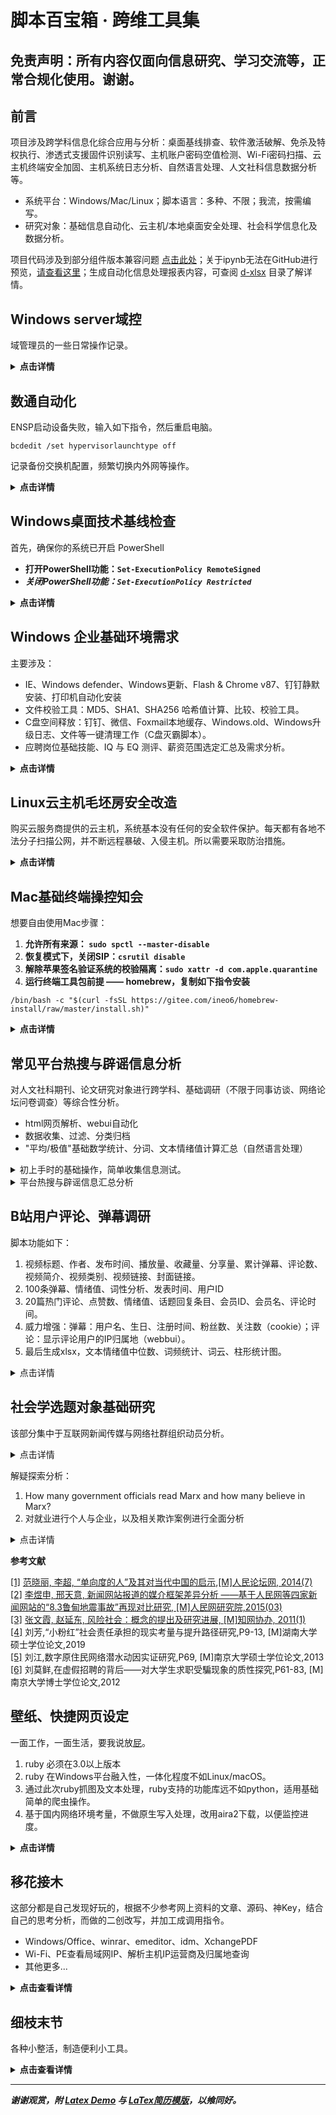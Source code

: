 # 脚本百宝箱 · 跨维工具集

## 免责声明：所有内容仅面向信息研究、学习交流等，正常合规化使用。谢谢。

## 前言

项目涉及跨学科信息化综合应用与分析：桌面基线排查、软件激活破解、免杀及特权执行、渗透式支援固件识别读写、主机账户密码空值检测、Wi-Fi密码扫描、云主机终端安全加固、主机系统日志分析、自然语言处理、人文社科信息数据分析等。

* 系统平台：Windows/Mac/Linux；脚本语言：多种、不限；我流，按需编写。 
* 研究对象：基础信息自动化、云主机/本地桌面安全处理、社会科学信息化及数据分析。

项目代码涉及到部分组件版本兼容问题 <a href="https://nbviewer.org/github/hoochanlon/scripts/blob/main/d-ipynb/平台兼容问题.ipynb">点击此处</a>；关于ipynb无法在GitHub进行预览，[请查看这里](https://blog.reviewnb.com/jupyter-notebook-not-rendering-on-github/)；生成自动化信息处理报表内容，可查阅 [d-xlsx](./d-xlsx) 目录了解详情。


## Windows server域控

域管理员的一些日常操作记录。

<details>
<summary><b>点击详情</b></summary>
脚本位置：


* https://github.com/hoochanlon/scripts/tree/main/d-python-dc
* https://github.com/hoochanlon/scripts/tree/main/d-pwsh-dc
* https://github.com/hoochanlon/scripts/tree/main/d-bat-dc

图文版：

* [实现给域控电脑屏幕加水印的代码，适用于内网办公环境](https://github.com/hoochanlon/scripts/tree/main/d-python-dc/watermark)
* [吾爱破解论坛 - 【powershell】根据文本内容批量添加相关权限](https://www.52pojie.cn/thread-1981245-1-1.html)
* [吾爱破解论坛 -【powershell】转换文件夹安全权限为对应的共享权限（项目）](https://www.52pojie.cn/thread-1980549-1-1.html)
* [吾爱破解论坛- 查看用户在哪些共享文件夹涉及相关权限，以及移除相关权限](https://www.52pojie.cn/thread-1979992-1-1.html)
* [吾爱破解论坛 - 一个简单的域账户导出脚本小记（需配合正则）](https://www.52pojie.cn/thread-1979794-1-1.html)
* [吾爱破解论坛 - 【powershell】域用户人员增删、文件授权、组织单元与域用户恢复](https://www.52pojie.cn/thread-1976184-1-1.html)

</details>

## 数通自动化

ENSP启动设备失败，输入如下指令，然后重启电脑。

```
bcdedit /set hypervisorlaunchtype off
```

记录备份交换机配置，频繁切换内外网等操作。

<details>
<summary><b>点击详情</b></summary>
脚本位置：

* https://github.com/hoochanlon/scripts/tree/main/d-python-datacom

图文版：

* [吾爱破解论坛 - 单个与批量交换机配置备份](https://www.52pojie.cn/thread-1984161-1-1.html)
* [吾爱破解论坛 - 批量上传交换机配置到本地FTP](https://www.52pojie.cn/thread-1984471-1-1.html) （另一种方式见：[交换机FTP服务器下载备份文件到本地.py](https://github.com/hoochanlon/scripts/blob/main/d-python-datacom/%E4%BA%A4%E6%8D%A2%E6%9C%BAFTP%E6%9C%8D%E5%8A%A1%E5%99%A8%E4%B8%8B%E8%BD%BD%E5%A4%87%E4%BB%BD%E6%96%87%E4%BB%B6%E5%88%B0%E6%9C%AC%E5%9C%B0.py)）
* [吾爱破解论坛 - 写了个自动切换内外网的脚本](https://www.52pojie.cn/thread-1986389-1-1.html)
</details>

## Windows桌面技术基线检查 

首先，确保你的系统已开启 PowerShell

* **打开PowerShell功能：`Set-ExecutionPolicy RemoteSigned`**
* ***关闭PowerShell功能：`Set-ExecutionPolicy Restricted`***

<details>
<summary><b>点击详情</b></summary>

一键使用，本地下载使用转GB2312编码 <a href="https://www.52pojie.cn/thread-1795749-1-1.html">图文版</a>

<pre><code>
irm https://ghproxy.com/https://raw.githubusercontent.com/hoochanlon/scripts/main/d-pwsh/frontline_helpdesk.ps1|iex
</code></pre>

功能概览：

<ol>
<li>检查IP与网络设备连接近况</li>
<li>检查打印机、打印池、扫描仪状态</li>
<li>检查硬盘、CPU、内存、显卡等基础驱动信息</li>
<li>检查设备安全性、近期升级补丁、定时任务项、证书策略、系统核心文件控制访问状况</li>
<li>检查主机主动共享协议相关信息</li>
<li>检查电脑休眠、重启频次、异常关机、程序崩溃等信息</li>
<li>执行1～6选项的所有功能</li>
<li>生成"设备驱动检查"、"五天内预警事件"、"登录登出活动记录"、"月度已存威胁概况"分析报表</li>
<li>查看指导建议与开发说明</li>
</ol>

BTW

Linux基线检查（PR）见：<a href="https://github.com/al0ne/LinuxCheck">al0ne/LinuxCheck</a>。对于Mac来说，这些安全服务的维护成本，不适用于中小企业。

<ul>
<li><a href="https://www.apple.com.cn/business/docs/site/Mac_Deployment_Overview.pdf">Apple - Mac系统部署</a></li>
<li><a href="https://blogs.vmware.com/china/2019/10/08/企业采购苹果设备的正确姿势-abm/">vmware - 企业采购苹果设备的正确姿势-abm</a></li>
</ul>

大环境下，这篇文章 <a href="https://blog.csdn.net/smartbenson/article/details/50636012">CSDN - 企业管理Mac电脑的三种方式</a>提及的管理办法，都算得上是防控得当，可对比Windows来说，却挺不够看的。

</details>

## Windows 企业基础环境需求

主要涉及：

* IE、Windows defender、Windows更新、Flash & Chrome v87、钉钉静默安装、打印机自动化安装
* 文件校验工具：MD5、SHA1、SHA256 哈希值计算、比较、校验工具。
* C盘空间释放：钉钉、微信、Foxmail本地缓存、Windows.old、Windows升级日志、文件等一键清理工作（C盘灭霸脚本）。
* 应聘岗位基础技能、IQ 与 EQ 测评、薪资范围选定汇总及需求分析。

<details>
<summary><b>点击详情</b></summary>

<p>IE防Edge劫持 <a href="https://www.52pojie.cn/thread-1774349-1-1.html">图文版</a></p>

<pre><code>curl -L  https://ghproxy.com/https://github.com/hoochanlon/scripts/raw/main/d-bat/keep_ie.bat|cmd</code></pre>

<ul>
<li>注【1】：<a href="https://www.52pojie.cn/thread-1765347-1-1.html">域控环境IE模版 图文</a></li>
<li>注【2】：代码地址：<a href="https://github.com/hoochanlon/scripts/blob/main/d-bat/saigonoie.bat">https://github.com/hoochanlon/scripts/blob/main/d-bat/saigonoie.bat</a></li>
</ul>

<p>计算IE兼容视图网站hex，一键使用，本地使用需转GB2312编码再运行。</p>

<pre><code>
irm https://ghproxy.com/https://raw.githubusercontent.com/hoochanlon/scripts/main/d-pwsh/clac_ie_clearablelistdata_hex.ps1|iex
</code></pre>

<p>一键永久关闭Windows更新设置 <a href="https://www.52pojie.cn/thread-1791338-1-1.html">图文版</a></p>

<pre><code>curl -L  https://ghproxy.com/https://github.com/hoochanlon/scripts/raw/main/d-bat/stop_update.bat|cmd</code></pre>

<p>一键恢复被关闭的Windows更新设置</p>

<pre><code>curl -L  https://ghproxy.com/https://github.com/hoochanlon/scripts/raw/main/d-bat/re_update.bat|cmd</code></pre>

<p>一键开启或关闭Windows defender实时保护（已失效，建议使用<a href="https://www.sordum.org/9480/defender-control-v2-1/">sordum.org/defender-control</a>）</p>

<pre><code>curl -OfsSL https://ghproxy.com/https://raw.githubusercontent.com/hoochanlon/scripts/main/d-bat/choice_wdrt.bat&&call choice_wdrt.bat</code></pre>

<p>C盘灭霸脚本：钉钉、微信、Foxmail本地缓存、Windows.old、Windows升级日志、文件等一键清理工作</p>

<pre><code>curl -OfsSL https://ghproxy.com/https://raw.githubusercontent.com/hoochanlon/scripts/main/d-bat/mieba.bat&&call mieba.bat</code></pre>

<p>一键调用设置程序是否以管理员权限运行</p>

<pre><code>curl -OfsSL https://ghproxy.com/https://raw.githubusercontent.com/hoochanlon/scripts/main/d-bat/nano_runas.bat&&call nano_runas.bat</code></pre>

<p>一键调用md5、sha1、sha256文件检测工具</p>

<pre><code>curl -OfsSL https://ghproxy.com/https://raw.githubusercontent.com/hoochanlon/scripts/main/d-bat/md5tools.bat&&call md5tools.bat</code></pre>

<p>一键安装flash以及配置支持的87版Chrome浏览器</p>

<pre><code>curl -OfsSL https://ghproxy.com/https://raw.githubusercontent.com/hoochanlon/scripts/main/d-bat/fxxk_chxxa.bat&&call fxxk_chxxa.bat</code></pre>

<p>一键安装禁止Chrome浏览器更新</p>

<pre><code>curl -OfsSL https://ghproxy.com/https://raw.githubusercontent.com/hoochanlon/scripts/main/d-bat/deny_chrome_update.bat&&call deny_chrome_update.bat</code></pre>

<p>一键PDFtoPNG</p>

<pre><code>python3 -c "$(curl -fsSL https://ghproxy.com/https://raw.githubusercontent.com/hoochanlon/scripts/main/d-python/PDFtoPNG.py)"</code></pre>

<p>一键修复共享打印机0x11b问题</p>

<pre><code>curl -OfsSL https://ghproxy.com/https://raw.githubusercontent.com/hoochanlon/scripts/main/d-bat/fix_0x11b_share_print.bat&&call fix_0x11b_share_print.bat</code></pre>

<p>一键获取招聘职位信息以及辅助资料参考网站</p>

<pre><code>python3 -c "$(curl -fsSL https://ghproxy.com/https://raw.githubusercontent.com/hoochanlon/scripts/main/d-python/zhipin_demo.py)"</code></pre>

<p> 安装指定chrome，并禁用升级：<a href="https://github.com/hoochanlon/scripts/blob/main/d-bat/only_install_chrome65.bat"> only_install_chrome65.bat </a>;钉钉静默安装源码： <a href="./d-bat/fuck_dingding.bat">fuck_dingding.bat</a>；打印机安装详情见：<a href="https://nbviewer.org/github/hoochanlon/scripts/blob/main/d-ipynb/打印机自动化安装研究.ipynb">打印机自动化安装研究.ipynb</a></p>

</details>

## Linux云主机毛坯房安全改造

购买云服务商提供的云主机，系统基本没有任何的安全软件保护。每天都有各地不法分子扫描公网，并不断远程暴破、入侵主机。所以需要采取防治措施。

<details>
<summary><b>点击详情</b></summary>

<h3>一键搞定SSH登录、用户密码策略配置、Ban IP配置 <a href="https://www.52pojie.cn/thread-1749877-1-1.html">图文版</a></h3>

<ul>
<li>SSH登录: 免密的密钥模式、心跳长时间连接，客户端不掉线</li>
<li>密码策略: 不限特殊字符、大小写，并支持4～5位长度下限</li>
<li>Ban IP: 除自己IP外，30秒内短时间三次输错密码，永久封禁IP。</li>
</ul>

<pre><code>
sudo bash -c  "$(curl -fL https://ghproxy.com/https://raw.githubusercontent.com/hoochanlon/scripts/main/d-shell/lite_ssh_n_ban.sh)"
</code></pre>

<p>SSH单项配置：一键调用SSH快速配置 SSH密钥登录策略、用户简单密码配置规则。（单项部分是开启限定自己IP访问的，即 AllowUsers）</p>

<pre><code>
sudo bash -c  "$(curl -fL https://ghproxy.com/https://raw.githubusercontent.com/hoochanlon/scripts/main/d-shell/simple_ssh.sh)"
</code></pre>

<p>fail2ban单项配置：一键fail2ban从下载到安装及生成配置与启动服务。(再次允许单项部分可以刷新自己公网IP配置)</p>

<pre><code>
sudo bash -c  "$(curl -fL https://ghproxy.com/https://raw.githubusercontent.com/hoochanlon/scripts/main/d-shell/simple_ban.sh)"
</code></pre>

<h3>一键搞定Linux自定义创建具有管理员权限的用户 <a href="https://www.52pojie.cn/thread-1749877-1-1.html">图文版</a></h3>

<ul>
<li>自定义用户名</li>
<li>su、sudo及wheel组成员免密</li>
<li>sshd_config锁root远程登录，提高安全性</li>
</ul>

<pre><code>
sudo bash -c  "$(curl -fL https://ghproxy.com/https://raw.githubusercontent.com/hoochanlon/scripts/main/d-shell/diy_add_wheel.sh)"
</code></pre>

<h3>一键搞定FTP <a href="https://www.52pojie.cn/thread-1753070-1-1.html">图文版</a></h3>

<ul>
<li>共享目录： /var/ftp/share </li>
<li>限制越权出逃共享访问，可读写。</li>
<li>安全，私有化，限定自己的公网IP访问。</li>
</ul>

<p>不输密码版，用户名:ftpuser 密码：P@ssw0rd</p>

<pre><code>
sudo bash -c  "$(curl -fL https://ghproxy.com/https://raw.githubusercontent.com/hoochanlon/scripts/main/d-shell/simple_vsftpd.sh)"
</code></pre>

<p>自定义用户版</p>

<pre><code>
sudo bash -c  "$(curl -fL https://ghproxy.com/https://raw.githubusercontent.com/hoochanlon/scripts/main/d-shell/lite_vsftpd.sh)"
</code></pre>

</details>

## Mac基础终端操控知会

想要自由使用Mac步骤：

1. **允许所有来源： `sudo spctl --master-disable`**
2. **恢复模式下，关闭SIP：`csrutil disable`**
3. **解除苹果签名验证系统的校验隔离：`sudo xattr -d com.apple.quarantine`**
4. **运行终端工具包前提 —— homebrew，复制如下指令安装**

```
/bin/bash -c "$(curl -fsSL https://gitee.com/ineo6/homebrew-install/raw/master/install.sh)"
```

<details>
<summary><b>点击详情</b></summary>

关闭Safari浏览器的腾讯安全浏览

<pre><code>
defaults write com.apple.Safari WarnAboutFraudulentWebsites -bool false
</code></pre>

重置macOS ~/.zshrc （仅环境变量配置失误，造成不可逆后果使用）

<pre><code>
export PATH=/usr/bin:/usr/sbin:/bin:/sbin:/usr/X11R6/bin; sudo rm -rf ~/.zshrc
</code></pre>


Mac查看当前Wi-Fi密码 <a href="https://www.52pojie.cn/thread-1766927-1-1.html">图文版</a>

<pre><code>
sudo bash -c "$(curl -fsSL https://ghproxy.com/https://raw.githubusercontent.com/hoochanlon/scripts/main/d-shell/mac_show_wifi.sh)"
</code></pre>

Mac查看常用系统信息

<pre><code>
sudo bash -c "$(curl -fsSL https://ghproxy.com/https://raw.githubusercontent.com/hoochanlon/scripts/main/d-shell/mac_systeminfo.sh)"
</code></pre>

GitHub的ipynb文件地址 转换 在线ipynb查看链接粘贴。（Ruby）

<pre><code>
ruby -e "$(wget -qO- https://ghproxy.com/https://raw.githubusercontent.com/hoochanlon/scripts/main/d-ruby/nbview.rb)"
</code></pre>

Mac 一键支持NTFS（macOS 14及以下） <a href="https://github.com/hoochanlon/Free-NTFS-For-Mac">点击更新后的项目地址</a>

<pre><code>
sudo -u $USER  python3 -c "$(curl -fsSL https://ghproxy.com/https://raw.githubusercontent.com/hoochanlon/scripts/main/d-shell/ntfs_ninja.sh)"
</code></pre>

Mac 激活各类相关软件 <a href="https://github.com/QiuChenly/MyMacsAppCrack/tree/main/Shells">图文版</a>（DMCA 已关闭）

<pre><code>
sudo bash -c "$(curl -fsSL https://ghproxy.com/https://raw.githubusercontent.com/QiuChenly/MyMacsAppCrack/main/Shells/simple_crack.sh)"
</code></pre>

macOS MS-AutoUpdate 一键带走

<pre><code>
sudo /usr/bin/osascript -e "$(curl -fsSL https://ghproxy.com/https://raw.githubusercontent.com/hoochanlon/scripts/main/d-apple/no_ms_autoupdate.scpt)"
</code></pre>

一键RAR密码爆破 <a href="https://www.52pojie.cn/thread-1775990-1-1.html">图文版</a>

<pre><code>
bash -c "$(curl -fsSL https://ghproxy.com/https://raw.githubusercontent.com/hoochanlon/scripts/main/d-shell/7z_rar_sensei.sh)"
</code></pre>

自动化下载 Office Mac2021 激活工具

<pre><code>
sudo /usr/bin/osascript -e "$(curl -fsSL https://ghproxy.com/https://raw.githubusercontent.com/hoochanlon/scripts/main/d-apple/office2021.scpt)"
</code></pre>

最后，转朋友的：<a href="https://www.cnblogs.com/98record/p/mac-da-yin-ji-yi-jian-an-zhuang.html">自在拉基 - Mac打印机一键安装</a>。（没需求，所以没写；原理都差不多，确实挺厉害的。）

</details>

## 常见平台热搜与辟谣信息分析

对人文社科期刊、论文研究对象进行跨学科、基础调研（不限于同事访谈、网络论坛问卷调查）等综合性分析。

* html网页解析、webui自动化
* 数据收集、过滤、分类归档
* "平均/极值"基础数学统计、分词、文本情绪值计算汇总（自然语言处理）

<details>
<summary>初上手时的基础操作，简单收集信息测试。</summary>

<p>一键获取中国新闻网资讯 <a href="https://www.52pojie.cn/thread-1780608-1-1.html">图文版</a></p>

<pre><code>python3 -c "$(curl -fsSL https://ghproxy.com/https://raw.githubusercontent.com/hoochanlon/scripts/main/d-python/get_chinanews.py)"
</code></pre>

<p>一键获取中国新闻网资讯 Ruby版</p>

<pre><code>ruby -e "$(curl -fsSL https://ghproxy.com/https://raw.githubusercontent.com/hoochanlon/scripts/main/d-ruby/get_chinanews.rb)"
</code></pre>

<p>一键生成全球信息报表 <a href="https://www.52pojie.cn/thread-1779165-1-1.html">图文版</a></p>

<pre><code>python3 -c "$(curl -fsSL https://ghproxy.com/https://raw.githubusercontent.com/hoochanlon/scripts/main/d-python/get_worldometers.py)"
</code></pre>

<p>一键收集知乎前五条精选回答摘要</p>
<pre><code>python3 -c "$(curl -fsSL https://raw.githubusercontent.com/hoochanlon/scripts/main/d-python/zhihu_answers_demo.py)"</code></pre>

<p>收集boss直聘90条招聘相关招聘岗位的薪资待遇、公司规模等 <a href="https://www.52pojie.cn/thread-1822212-1-1.html">图文版</a></p>

<pre><code>python3 -c "$(curl -fsSL https://ghproxy.com/https://raw.githubusercontent.com/hoochanlon/scripts/main/d-python/zhipin_demo.py)"</code></pre>

</details>

<details>
<summary>平台热搜与辟谣信息汇总分析</summary>

前提：开始前，先复制如下指令安装 pip 工具包。涉及到斯坦福大学语言模型 [stanza](https://stanfordnlp.github.io/stanza) 处理的数据需要外网连接。

<pre><code>pip3 install --no-cache-dir -r https://ghproxy.com/https://raw.githubusercontent.com/hoochanlon/scripts/main/d-txt/requirements.txt
</code></pre>

<h3>头条、抖音、微博热搜采集分析</h3>

<p>一键获取今日头条、抖音、微博热搜。<a href="https://www.52pojie.cn/thread-1785460-1-1.html">图文版</a> （NLP：Stanza）</p>

<pre><code>python3 -c "$(curl -fsSL https://ghproxy.com/https://raw.githubusercontent.com/hoochanlon/scripts/main/d-python/get_resou_today_s.py)"
</code></pre>

<ul>
<li>自动化分类；整体匹配率：84%~96% 区间左右。</li>
<li>词频统计；三者共存的热搜，说明为持久公共热度，信息密度较高。</li>
<li>文本情感平均值、每条标题的情感数值；主：人为置顶热搜的文本情绪强烈程度。</li>
<li>词性分析；标记可能存有引导与被植入意识成分用词，只要定语、状语叠得多，总能是宣传正态形势。</li>
</ul>

<p>微博在自动化分类中，噪音三者最大，信息价值低，话题含水量大，失真度偏高；各家平台的热搜标题也存有未标识谣言成分，最好用<a href="https://www.piyao.org.cn/pysjk/frontsql.htm">国家辟谣平台查询</a>鉴别其真伪；虽然娱乐属性极重，但微博其本身具有一对多公共属性的社交模式，当某个社会事件被挂上热搜，它可在短时间内迅速传播信息，引发公众的关注和讨论。</p>

<p>推荐论文：</p>

<ul>
<li>毛贺祺《大数据背景下微博热搜的新闻阅读服务功能》吉林大学新闻学专业硕士学位论文，2017.3</li>
<li>喻国明《大数据分析下的中国社会舆情 总体态势与结构性特征》中国人民大学学报，2013年第５期</li>
<li>王小新《当前我国受众网络新闻的阅读倾向——以百度热搜词为例》《今传媒》，2013年第9期</li>
<li>许诺《基于百度热搜新闻词的社会风险事件5W提取研究》《系统工程理论与实践》，2022年第40卷第2期</li>
</ul>

<h3>自动化收集辟谣条目及语言分析</h3>

<p>功能大体与上例相当，对词频的较高词语进行语法分析。（NLP：ThuLAC）</p>

<pre><code>python3 -c "$(curl -fsSL https://ghproxy.com/https://raw.githubusercontent.com/hoochanlon/scripts/main/d-python/get_rumor_analysis.py)"
</code></pre>

<p>urllib3：<a href="https://github.com/urllib3/urllib3/issues/3020#issuecomment-1557412175">https://github.com/urllib3/urllib3/issues/3020#issuecomment-1557412175</a></p>

<p>对谣言的定义：阿尔波特（Gordom W.Allport）和波兹曼（Leo Postman）最早为谣言下了定义，即谣言是一个与当时事件相关联的命题，是为了使人相信，一般以口传媒介的方式在人们之间流传，但是却缺乏具体的资料以证实其确切性。<span id="fn1"><a href="#fn1-black"><sup>1</sup></a></span></p>

<p>谣言概念界定：究其本质而言，谣言普遍具有的属性，一是广泛传播，二是不确定性，基于此，本文将谣言界定为被广泛传播的、含有极大的不确定性的信息。“不确定性”主要是指对信息真实与否的不确定性。<span id="fn2"><a href="#fn2-black"><sup>2</sup></a></span></p>

<p>目前，在突发事件中的各类谣言中，有明确目标性和破坏性的攻击型谣言和以实现政治、经济等利益为目标的宣传型或牟利型谣言出现的频率较低。多数谣言是出于恐惧心理和基于错误的认识判断而形成的。（胡琦，2022） 从这次的谣言收集分析已证明，最大的两个类别是，社会话题与健康饮食，两者分别占比48%、43%。</p>

<p>但“后真相”时代多元文化的糅合共存和碎片化的解读方式加剧了民众的价值分歧，侵蚀了信任防线。一方面，复杂的利益诉求、多元的社会思潮与多样的传播方式交织叠加，催生出“后真相”时代多元的网络文化，加大了主流与非主流文化之间的碰撞和摩擦。虽然非主流文化是主流文化的有益补充，但诸如佛系文化、网红文化、躺平文化等难免有背离主流文化的消极因素，尤其是污丑文化、拜金文化等更是尽显畸形审美和金钱至上的错误思想，若不加警惕和批判，极易误导一些认知不足、阅历不够的受众，诱发政治偏见，不断冲击和侵蚀业已形成的政治信任。另一方面，“后真相”时代人们面对海量信息，惯以碎片化的方式拼凑事实、解读真相。一旦关涉社会分化、利益分配、政治腐败和政策失误等复杂的政治谣言鉴别，人们极易陷入碎片化信息的不断解读和重组,制造出多种“真相”,并借此持续发酵,非但无益于阻断网络政治谣言的传播，反而会频繁质疑已有政治共识,造成政治信任的流失，为谣言惑众创设了可能。<span id="fn3"><a href="#fn3-black"><sup>3</sup></a></span></p>

<p>就参考杨芸伊、赵惜群来说，个人生活无非涉及钱的吃穿住行，社会分化也是正常现象，“个人-集体”、“集体-个人”的差异、非一致性，这话更多“是以国家建设为中心”为首纲。下面这两条信息很值得参考研究：</p>

<ul>
<li><a href="https://www.zhihu.com/question/587740721/answer/2952171143">知乎 - 如何看待央视新视频【靠力气赚钱心里才踏实，是无数平凡人的生活信仰】?</a></li>
<li><a href="https://www.bilibili.com/video/BV1ss4y1M72E">bilibili - 说我摸，说我摆，谁在意劳动者的无奈？</a></li>
</ul>

<i><b>参考文献</b></i><br><br>
<span id="fn1-black"><a href="#fn1">[1]</a> 胡琦, 全媒体时代网络谣言产生的心理机制与治理路径,P135，137, [J]社会科学家, 2022(11)</span><br>
<span id="fn2-black"><a href="#fn2">[2]</a> 雷霞, 老年群体的谣言认知不协调及其纠偏机制, [J]现代传播, 2023(3)</span><br>
<span id="fn3-black"><a href="#fn3">[3]</a> 杨芸伊, 赵惜群, “后真相”时代网络政治谣言的表征、归因及治理,P155, [J]湖南科技大学学报(社会科学版)，2022(11)</span><br>

</details>

## B站用户评论、弹幕调研

脚本功能如下：

1. 视频标题、作者、发布时间、播放量、收藏量、分享量、累计弹幕、评论数、视频简介、视频类别、视频链接、封面链接。
1. 100条弹幕、情绪值、词性分析、发表时间、用户ID
1. 20篇热门评论、点赞数、情绪值、话题回复条目、会员ID、会员名、评论时间。
1. 威力增强：弹幕：用户名、生日、注册时间、粉丝数、关注数（cookie）；评论：显示评论用户的IP归属地（webbui）。
1. 最后生成xlsx，文本情绪值中位数、词频统计、词云、柱形统计图。

<details>
<summary>点击详情</summary>

前提：先确保你的基础库组件完善

<pre><code>pip3 install --no-cache-dir -r https://ghproxy.com/https://raw.githubusercontent.com/hoochanlon/scripts/main/d-txt/requirements.txt
</code></pre>

然后运行该脚本 <a href="https://www.52pojie.cn/thread-1802357-1-1.html">图文版</a>

<pre><code>python3 -c "$(curl -fsSL https://ghproxy.com/https://raw.githubusercontent.com/hoochanlon/scripts/main/d-python/get_bv_baseinfo.py)"
</code></pre>

<h3>文本基础分析 </h3>

停用词文本聚类综合统计分析，见下图<span id="fn4"><a href="#fn4-black"><sup>1</sup></a></span>

<img src="https://cdn.jsdelivr.net/gh/hoochanlon/scripts/AQUICK/catch2023-06-27%2011.00.31.png" />

<p>实际上，不同的停用词表都有其的适用范围。教育机构语料库大多由文献期刊构成，因此复旦、川大等教育科研机构的停用词表，更适合文献与邮件文本。而门户网站的语料库更适合新闻报道，各有其特点。</p>

<p>文本发掘及分词统计涉及到的停用词问题，借助 [goto456/stopwords](https://github.com/goto456/stopwords) 提供的哈工大、川大、百度的停用词语料库，以及从CSDN收集到复旦停用词本进行整合，强化文本对“经济”、“社会”、“文艺”聚类效果，从而达到更精准命中关键词的目的。</p>

文本分析工作内容，如下引用图<span id="fn5"><a href="#fn5-black"><sup>2</sup></a></span>。目的性都差不多，只不过方式略有不同而已，殊途同归了，算是。

<img src="https://cdn.jsdelivr.net/gh/hoochanlon/scripts/AQUICK/catch2023-06-17%2019.25.52.png" />

<i><b>参考文献</b></i><br><br>
<span id="fn4-black"><a href="#fn4">[1]</a> 黄俊, 职场辱虐的情绪影响和行为反应研究、B站等社交媒体的传播研究,P149,[J]传播创新研究, 2021(12)</span><br>
<span id="fn5-black"><a href="#fn5">[2]</a> 官琴, 邓三鸿, 王昊, 中文文本聚类常用停用词表对比研究,P76,[J]数据分析与知识发现,2017(3) </span><br>
</details>

## 社会学选题对象基础研究 

该部分集中于互联网新闻传媒与网络社群组织动员分析。

<details>
<summary>点击详情</summary>

<h4 id="h3view"><a href="https://nbviewer.org/github/hoochanlon/scripts/blob/main/d-ipynb/亚文化视域评论及弹幕调研.ipynb">亚文化视域评论及弹幕调研总结</a></h4>

<p>整体来说，后情感时代，让我发现人的情感体验是多元的。单从就“嗑CP”、“萌宠”话题的被采访人语录来看，就得出部分被采访人思维单一、理想化。这是不可靠的，不能一概而论。比较切实的观点应该是，部分被采访人对此类信息可能并不在意，或对这方面未有较深入的认知与关注。并且，该项数据并不能对采访人的情绪、思维、行为逻辑做定论，只是某些事物的关联，需要去理清事情的真相与内在逻辑，这些都要花时间下功夫研究的。</p>

<h4 id="h3view"><a href="https://nbviewer.org/github/hoochanlon/scripts/blob/main/d-ipynb/民生及时评类新闻基础分析.ipynb">民生及时评类新闻媒体与受众行为浅析</a></h4>

<h5>民生时评媒体积极方面行为作用</h5>

<p>在单向度的社会<span id="fn6"><sup><a href="#fn6-black">1</a></sup></span>中，不同地域的人往往面临着相似的生活困境与社会纠纷，经由媒体选择典型民生个例加以报道，很容易使民众获得切身体会，产生跨地域的情感共鸣。而在此基础上的时评，遵守实事求是的原则，通过解释报道框架<span id="fn7"><sup><a href="#fn7-black">2</a></sup></span>，对各类舆论热点事件进行科学理性的分析，同时提出面向未来的可行性建设性方案。从一定程度上缓释社会矛盾，疏导大众情绪，有促进开启民智的作用。不过，额外强调一点：开启民智目是民众具备批判性思维，自主思考和客观分析问题；它强调的是社会共同进步的需要，而不是贬低民众的智识水平及行为能力。</p>

<h5>民生时评类新闻受众失焦现象归因</h5>

<p>一方面受众因切身体会共鸣感、猎奇感等作用下接收民生、时评信息，而另一方面身处风险社会<span id="fn8"><sup><a href="#fn8-black">3</a></sup></span>中、受众对严肃内容产生了排斥心理，需要一个可供闲谈与娱乐的话题排解忧虑，获得快感、同时也在探求相同爱好的趣缘群体。由此，这也可以解释我之前的疑问 “为什么我看同事日常精干处理工作事务，但涉及到电视剧、新闻报道却是人云亦云没多少见解，像个白痴一样？” 总的说来，舆论失焦现象也是必然且常态的现象。用户对新闻标题的猎奇点击，对事件的耐心等待与深入思考已不符合这方面一部分受众用户的期望了。在注意力、精力有限的情况下，这部分受众用户从而转向其他具有话题性、娱乐性的闲谈讨论，爆米花式的休闲娱乐（吃瓜）以此舒缓压力获得快感。</p>

<h4 id="h3view"><a href="https://nbviewer.org/github/hoochanlon/scripts/blob/main/d-ipynb/“小粉红”群体分析.ipynb">“小粉红”群体分析</a></h4>

<p>“小粉红”一词来自于民间对网络爱国青年群体的称呼，“小”指的是年龄小，虽然很稚嫩，但是精力充沛、一腔热血；“粉”指的是网络上流行的特有的表达方式，比如语言卖萌，又经常使用各种萌系表情，另外由于小，单纯的生活阅历使得“小粉红”的心智还没有定型；“红”指的是苗正根红，红色在中国的语境下通常代表了中国共产党，这里的“红”表达了“小粉红”强烈的爱党爱国爱领袖情怀。<span id="fn9"><sup><a href="#fn9-black">4</a></sup></span></p>

<p>刘芳对小粉红群体的定义是准确的。她进一步将该群体细分为不同的年龄段、社会阶层以及职业背景。在18至24岁的范围内，学生群体在小粉红中占据了很大比例，其中多数来自无产阶级家庭。然而，在旧牛帆模型流行之前的分类中，也有相当数量的小粉红来自城市中产阶级家庭，这一点也需要我们注意。无论如何，这两个群体都有一个共同点，即小粉红拥有较强的社会消费能力和购买力，并且相对承受较少的社会压力，同时也是中国改革开放国力日益强盛的受益者与见证者。</p>

<h4 id="h3view"><a href="https://nbviewer.org/github/hoochanlon/scripts/blob/main/d-ipynb/读《“帝吧出征”事件中话语表达与社群动员研究》.ipynb">读《“帝吧出征”事件中话语表达与社群动员研究》</a></h4>

<h5>帝吧出征：群体动员与舆论引导</h5>

<p>当群体的文化与他们倡导的价值目标重合时，形成了一种动力机制，促使群体成员对帝吧社群的多角度文化认同和集体互动。帝吧通过整齐划一的动员基础，深刻影响了其群体成员的价值观念和思维方式，从而调动了粉丝的积极性和团结性来支持社群的集体活动。</p>

<p>在网络平台上，民族主义情感的表达成为一种常见现象。通过共享符号、行为和与同样认同的人建立联系，人们表达对国家和民族的认同和情感。这种身份政治的表演受到个体和外部环境的相互作用和影响。在"周子瑜事件"中，帝吧充分利用网络的连通性，在各平台上刷榜和引流，通过构建共同的"爱国主义"和"民族主义"话语，动员和征集参与者。虽然"帝吧出征"看起来组织有序，参与者需服从指挥，有明确的出征时间、纪律和攻击目标，还要求使用固定的集体模板等规则。然而，实际上年轻人受到帝吧新式话语的影响和动员，不一定需要深入思考逻辑或进行论证，将出征变成了一场狂欢喧闹的游戏，追求集体热情高涨的情境。在这个动员过程中，明星相关的表情包渲染气氛，通过将明星与民族主义情感相结合，进一步加强集体认同和动员效果，激发粉丝的情感共鸣，并增强他们对集体行动的支持和参与意愿。</p>

<p>因此，“帝吧出征”可以被看作是一种集体动员和舆论引导的活动，通过符号、话语和情感的共同作用，调动粉丝的参与和支持，从而形成一种极化的群体行动力量。这种行动将网络暴力赋予了“民族主义”和“爱国主义”的正义化形象，使其在群体中得到广泛的接受和支持。</p>

<h4 id="h3view"><a href="https://nbviewer.org/github/hoochanlon/scripts/blob/main/d-ipynb/读《数字原住民网络潜水动因实证研究》.ipynb">读《数字原住民网络潜水动因实证研究》</a></h4>

<h5>研究目的及意义</h5>

<p>研究目的（微观）：</p>
<ol>
<li>界定潜水者和数字原住民型潜水者消除对于潜水的模糊定义。</li>
<li>构建潜水动因模型提出各项解释数字原住民潜水行为的动因假设。</li>
<li>明确主要影响因素以及因素之间的相互影响关系。</li>
<li>为网络运营商和社区管理者提供更有效的建议。 </li>
</ol>
<p>研究意义（宏观）：</p>
<p>一、理论意义：梳理社会学、经济学和心理学三大学科中用于潜水研究的相关理论并搭建了潜水研究的理论框架为后续研究者的相关研究提供了理论支撑。
二、实际意义：对于数字原住民潜水行为研究的实际意义主要体现在经济效益、网络可持续发展以及群体智慧三方面。</p>

<h5>基于“计划行为论”、“社会文化资本论”、“社会认同论”三者，并结合统计学知识的问卷设计方案</h5>

<p>问卷设计样例效果图<span id="fn10"><sup><a href="#fn9-black">5</a></sup></span> </p> 

<img src="https://cdn.jsdelivr.net/gh/hoochanlon/scripts/AQUICK/catch2023-07-19%2020.01.22.png" width="50%" height="50%"/>

<ul>
<li>信度分析：主要是考察各潜变量的Cronbach&#39;sa值是否超过0.7的临界值。</li>
<li>效度分析，主要基于因子分析来检验。也就是通过对样本数据进行KMO系数分析。Kaiser给出了常用的kmo度量标准:　0.9以上表示非常适合；0.8表示适合；0.7表示一般；0.6表示不太适合；0.5以下表示极不适合。</li>
<li>因子相关性分析：Bartlett球形检验则用于检验观测变量之间是否存在相关性，这是进行因子分析的一个前提条件。它基于一个假设，即观测变量之间不存在任何相关性。如果在Bartlett球形检验中得出的显著性水平较低（通常设置为0.05），则可以拒绝该假设，表明观测变量之间存在相关性，因此适合进行因子分析。</li>
<li>偏向程度分析：Likert量表的评分范围为5或7个等级，但也可以是其他数字。选择适当的评分范围要考虑到被调查者容易理解和回答的程度。较少的等级可能更容易导致患者在选择中立选项时受到限制，而较多的等级可能增加了患者选择的复杂性。</li>
</ul>

</details>

解疑探索分析：

1. How many government officials read Marx and how many believe in Marx?
2. 对就业进行个人与企业，以及相关欺诈案例进行全面分析

<details>
<summary>点击详情</summary>

<h4 id="h3view"><a href="https://nbviewer.org/github/hoochanlon/scripts/blob/main/d-ipynb/读《论马克思主义威望下降的原因》.ipynb">读《论马克思主义威望下降的原因》</a></h4>

<p>马克思主义威望下降的原因：</p>

<p>消极因素：1. 苏联式社会主义制度失败的打击；2. 部分共产党官员和马克思主义理论家的言行相悖严重损害了马克思主义的声誉；3. 不少人对于马克思主义不大懂、不会用，不能解决实际问题；4. 一些人对马克思学说的否定也起了一定作用。</p>

<p>积极因素：1. 从横向上看，改革开放开阔了我们的思想理论视野，使马克思主义的相对地位下降；2. 从纵向上看，我们创造出中国特色社会主义理论等新的理论，也使马克思主义的相对重要性减弱；3. 人们现在愈来愈能够对马克思学说采取科学分析的态度，亦使马克思主义的威望从顶峰回落。</p>

<h4 id="h3view"><a href="https://nbviewer.org/github/hoochanlon/scripts/blob/main/d-ipynb/就业形势分析及预防欺诈对策.ipynb">就业形势分析及预防欺诈对策</a></h4>

<h4>欺诈者的动机内核</h4>

<p>我们的视野里已经有太多的宏大叙事与情绪感慨，欠缺的反而是“事实本身” 。现如今较起之前好了不少，当时信息传播渠道有限，仅限于搜索引擎、门户网站，如今信息。人人自媒体，民意重视程度相对比过去要高了。但伴随而来的又一个问题就是审核控评，结合我国当今体制及制度而言，整体不容乐观。总体而言，我们的认知是建立在他们代价付出与信息披露。</p>

从刘莫鲜（2012）<span id="fn11"><sup><a href="#fn11-black">6</a></sup></span>所述的各类手法的诈骗流程图分析，来对双方目的进行总结：欺诈者的目的存在一个或多个，拿到货币、人身控制、获得劳动力；而求职者目的相对单一，付出劳动力，拿到货币。值得注意的是，欺诈者、求职者都是为了拿到对方的货币，由此便产生了不完全信息的零和博弈。

由于欺诈者的目的及偏好多样化，可选择的策略空间广，选择取向也相对较多，因此欺诈者会穷尽所有可能，并且不择手段地来实现自身利益最大化。因此，欺诈者的核心策略是在特定的环境和场景下，在求职者付出劳动之前或之后，以获取劳动者的货币为目标。

<h4>欺诈者对求职者的信念构建及欺诈实施</h4>

<p>对于欺诈者来说，能不能骗到求职者是一个概率性问题。求职者来自各个不同的生活环境，其行为选择对于欺诈者来说是不能预测的。不过，这里必须要明确一个关键点：既然骗子能够骗得到人，那么被骗到的人是那些相信他不是骗子的人。换句话说，欺诈者之所以能骗到求职者，关键是因为建立起了求职者的信任。虽然我们每个人的行为选择不可预测，但骗子能够利用各种手段来营造特定的稀缺情景，以建立对求职者的信任。借着这种信任，他们可以进行有限条件的选择，从而实现对求职者意图行为的控制。</p>

<p>具体来说，欺诈者常常利用社会心理学来布设博弈困境以及相应的剧本演出，以便操控求职者的思维和情绪。他们通常宣称有限的职位名额、紧迫的截止日期、特殊服务后门或其他形式的稀缺性，以激发求职者的竞争心理和渴望，促使求职者尽快做出决策。通过在这种紧张的情景中建立信任，此时欺诈者为了进一步验证求职者的“诚意”及“合作性”，这时欺诈者会要求求职者提供个人信息，支付一定费用或执行某些任务。这些要求看似合理，但实际上是为了获取求职者的敏感信息或从其身上获取经济利益。</p>

</details>

<p><b>参考文献</b></p>

<!--<p><i>注：由于研究范围较广泛，部分专题涉及内容较深，因此采用 ipynb 独立开题综述具体内容，并放置相关链接的形式。故此处参考文献列表仅限于 README.Markdown</i></p>-->

<span id="fn6-black"><a href="#fn6">[1]</a> <a href="http://www.rmlt.com.cn/2014/0729/298965.shtml">范晓丽, 李超, “单向度的人”及其对当代中国的启示,[M]人民论坛网, 2014(7)</a><br></span>
<span id="fn7-black"><a href="#fn7">[2]</a> <a href="http://media.people.com.cn/n/2015/0312/c150620-26682877.html">李煜申, 邢天意, 新闻网站报道的媒介框架差异分析 ——基于人民网等四家新闻网站的“8.3鲁甸地震事故”再现对比研究, [M]人民网研究院,2015(03) </a><br>
<span id="fn8-black"><a href="#fn8">[3]</a> <a href="http://www.xml-data.org/KXYSH/html/22ddadf4-325e-41ce-b447-82a9129abf51.htm">张文霞, 赵延东, 风险社会：概念的提出及研究进展, [M]知网协办, 2011(1)</a><br>
<span id="fn9-black"><a href="#fn9">[4]</a> 刘芳,“小粉红”社会责任承担的现实考量与提升路径研究,P9-13, [M]湖南大学硕士学位论文,2019</span><br>
<span id="fn10-black"><a href="#fn10">[5]</a> 刘江,数字原住民网络潜水动因实证研究,P69, [M]南京大学硕士学位论文,2013</span><br>
<span id="fn11-black"><a href="#fn11">[6]</a> 刘莫鲜,在虚假招聘的背后——对大学生求职受騙现象的质性探究,P61-83, [M]南京大学博士学位论文,2012</span><br>


## 壁纸、快捷网页设定

一面工作，一面生活，要我说放[屁](https://www.bilibili.com/video/BV1Y1WEetEKt)。

<ol>
<li>ruby 必须在3.0以上版本</li>
<li>ruby 在Windows平台融入性，一体化程度不如Linux/macOS。</li>
<li>通过此次ruby抓图及文本处理，ruby支持的功能库远不如python，适用基础简单的爬虫操作。</li>
<li>基于国内网络环境考量，不做原生写入处理，改用aira2下载，以便监控进度。</li>
</ol>

<details>
<summary><b>点击详情</b></summary>

<h3>壁纸设定</h3>

<p>一键爬取bing壁纸 <a href="https://www.52pojie.cn/thread-1781868-1-1.html">图文版</a></p>

<pre><code>python3 -c "$(curl -fsSL https://ghproxy.com/https://raw.githubusercontent.com/hoochanlon/scripts/main/d-python/get_bing_wallpapers.py)"</code></pre>

<p>一键下载微软官方设计壁纸 ruby </p>

<pre><code>ruby -e "$(curl -fsSL https://ghproxy.com/https://raw.githubusercontent.com/hoochanlon/scripts/main/d-ruby/get_msdesign_wallpapers.rb)"</code></pre>

<p>一键定时切换壁纸（Mac 专用）</p>

<pre><code>bash -c "$(curl -fsSL https://ghproxy.com/https://raw.githubusercontent.com/hoochanlon/scripts/main/d-shell/mac_corn_diy_wallpaper.sh)"</code></pre>

<h3>快捷网页</h3>

<p>Windows 打开网页工具</p>
<pre><code>curl -OfsSL https://ghproxy.org/https://raw.githubusercontent.com/hoochanlon/scripts/main/d-bat/webtools.bat&&call webtools.bat</code></pre>

<p>Mac 打开网页工具</p>
<pre><code>bash -c "$(curl -fsSL https://ghproxy.org/https://raw.githubusercontent.com/hoochanlon/scripts/main/d-shell/webtools.sh)"</code></pre>

</details>

## 移花接木

这部分都是自己发现好玩的，根据不少参考网上资料的文章、源码、神Key，结合自己的思考分析，而做的二创改写，并加工成调用指令。

* Windows/Office、winrar、emeditor、idm、XchangePDF
* Wi-Fi、PE查看局域网IP、解析主机IP运营商及归属地查询
* 其他更多...

<details>
<summary><b>点击查看详情</b></summary>

<p>CMD一键调用windows版本切换与Windows/Office激活 <a href="https://www.52pojie.cn/thread-1743122-1-1.html">图文版</a></p>

<pre><code>curl -O https://ghproxy.com/https://raw.githubusercontent.com/TerryHuangHD/Windows10-VersionSwitcher/master/Switch.bat&amp;&amp;TIMEOUT /T 1&&start Switch.bat&&powershell -command "irm https://massgrave.dev/get|iex"</code></pre>

<p>CMD一键安装winrar注册激活</p>

<pre><code>powershell -command Invoke-WebRequest -Uri "https://ghproxy.com/https://raw.githubusercontent.com/hoochanlon/scripts/main/d-bat/winrar_down_reg.bat" -OutFile "C:/Users/${env:UserName}/Downloads/winrar_down_reg.bat"&&TIMEOUT /T 1&&start /b C:\Users%username%\Downloads\winrar_down_reg.bat
</code></pre>

<p>Powershell一键生成Emeditor序列号</p>

<pre><code>irm https://ghproxy.com/https://raw.githubusercontent.com/hoochanlon/scripts/main/d-pwsh/emeditor_random_keygen.ps1|iex
</code></pre>

<p>Powershell一键IDM激活（<a href="https://github.com/hoochanlon/scripts/blob/main/d-pwsh/fail_idm.ps1">自己写的方案已失效，国内版权原因不做更新</a>）</p>

<pre><code>iwr -useb https://ghproxy.com/https://raw.githubusercontent.com/lstprjct/IDM-Activation-Script/main/IAS.ps1 | iex
</code></pre>

<p>Powershell从XchangePDF Editor下载安装到生成许可证</p>

<pre><code>curl https://ghproxy.com/https://raw.githubusercontent.com/hoochanlon/scripts/main/d-pwsh/xchange_v8_active.ps1 -Outfile xchange_v8_active.ps1 | powershell -c xchange_v8_active.ps1
</code></pre>

<p>win7 打开图片报错“内存不足” <a href="https://www.52pojie.cn/thread-1768841-1-1.html">图文版</a></p>

<pre><code>powershell -c "irm  https://ghproxy.com/https://github.com/hoochanlon/scripts/raw/main/d-bat/exifhelper.bat -Outfile exifhelper.bat" && exifhelper.bat
</code></pre>

</details>

## 细枝末节

各种小整活，制造便利小工具。

<details>
<summary><b>点击查看详情</b></summary>

<p>回归win10右键，或还原win11右键 </p>

<pre><code>curl -OfsSL https://ghproxy.org/https://raw.githubusercontent.com/hoochanlon/scripts/main/d-bat/right-menu.bat&&call right-menu.bat
</code></pre>

<p>解锁应用程序因占用导致无权限删除问题 </p>

<pre><code>curl -OfsSL https://ghproxy.org/https://raw.githubusercontent.com/hoochanlon/scripts/main/d-bat/unlockapp.bat&&call unlockapp.bat
</code></pre>


<p>去掉win10/win11热搜条目，需注销或重启。</p>

<li><a href="https://admx.help/?Category=Windows_8.1_2012R2&Policy=Microsoft.Policies.WindowsExplorer::DisableSearchBoxSuggestions&Language=zh-cn">admx.help 注册表参考手册</a>；<a href="https://softaro.net/registry-finder">registry-finder 注册表修改工具（点击「ダウンロード」，即下载）</li>

<pre><code>reg add "HKEY_CURRENT_USER\SOFTWARE\Policies\Microsoft\Windows\explorer" /v DisableSearchBoxSuggestions /t reg_dword /d 1 /f</code></pre>

<p>华硕点亮屏幕出现LOGO动画，其实是休眠；参考知乎回答： <a href="https://www.zhihu.com/question/629961635/answer/3291928985">知乎-qwe-天选4r9在插电和拔掉充电器的时候都会黑屏一下是正常的吗？</a> 开启网卡电源管理选项，重启生效。（见：<a href="https://www.minitool.com/news/modern-standby.html">MiniTool- What Is Modern Standby? How to Disable It Windows 10/11?</a>）</p>

<pre><code>reg add HKLM\System\CurrentControlSet\Control\Power /v PlatformAoAcOverride /t REG_DWORD /d 0</code></pre>


<p>解决图标缓存、“任务栏不见了”等相关问题</p>

<pre><code>curl -OfsSL https://ghproxy.org/https://raw.githubusercontent.com/hoochanlon/scripts/main/d-bat/icon_bar_reset.bat&&call icon_bar_reset.bat
</code></pre>

<p>解决<a href="https://answers.microsoft.com/zh-hans/windows/forum/all/%E4%BD%A0%E5%A5%BD-%E8%AF%B7%E9%97%AE/c65a02d7-3e09-4c53-9761-b59ecbea3513">应用启动项无效注册表相关问题</a></p>

<pre><code>curl -OfsSL https://ghproxy.org/https://raw.githubusercontent.com/hoochanlon/scripts/main/d-bat/clear_nullify_startup_reg.bat&&call clear_nullify_startup_reg.bat
</code></pre>


<p>CMD获取本机公网详情</p>

<pre><code>powershell -c irm "https://freeipapi.com/api/json/$(irm http://api.ipify.org)"
</code></pre>

<p>Shell获取本机公网详情（需安装 <code>brew install jq</code>）</p>

<pre><code>curl -s https://freeipapi.com/api/json/$(curl -s https://api.ipify.org) | jq .
</code></pre>

<p>一键安装打印机原理代码 <a href="https://www.52pojie.cn/thread-1776328-1-1.html">图文版</a></p>

<pre><code>https://github.com/hoochanlon/scripts/blob/main/d-bat/install_public_network_hp_printer_driver.bat
</code></pre>

<p>powershell active，以及微PE显示IP脚本</p>

<pre><code>explorer https://github.com/hoochanlon/scripts/blob/main/d-bat/weipe_showip.bat
</code></pre>

<p>一键安装Java <a href="https://www.52pojie.cn/thread-1767872-1-1.html">图文版</a>；更好的方式是通过 <a href="https://www.cnblogs.com/fortuneju/p/14701121.html">Scoop</a> 管理包工具安装</p>

<pre><code>curl -O https://ghproxy.com/https://raw.githubusercontent.com/hoochanlon/scripts/main/d-bat/install_jdk.bat&amp;&amp;call install_jdk.bat
</code></pre>

<p>一键设置环境变量</p>

<pre><code>powershell -c irm "https://raw.githubusercontent.com/hoochanlon/scripts/main/d-pwsh/add_env_path.ps1"
</code></pre>

<pre><code>curl -OfsSL https://raw.githubusercontent.com/hoochanlon/scripts/main/d-bat/add_env_path.bat
</code></pre>

<p>win11一键显示当前WiFi与密码并生成二维码分享 <a href="https://www.52pojie.cn/thread-1772481-1-1.html">图文版</a></p>

<pre><code>curl -O https://ghproxy.com/https://raw.githubusercontent.com/hoochanlon/scripts/main/d-bat/show_wifi.bat&amp;&amp;call show_wifi.bat
</code></pre>

<p>一键显示所有WiFi</p>

<pre><code>curl -OfsSL https://ghproxy.com/https://raw.githubusercontent.com/hoochanlon/scripts/main/d-bat/oh_my_wifi.bat&amp;&amp;call oh_my_wifi.bat
</code></pre>

<p>一键RAR密码爆破 <a href="https://www.52pojie.cn/thread-1775357-1-1.html">图文版</a></p>

<pre><code>curl -Os https://ghproxy.com/https://raw.githubusercontent.com/hoochanlon/scripts/main/d-bat/seven_z_sensei.bat&amp;&amp;call seven_z_sensei.bat
</code></pre>

<p>一键图标缓存清理</p>

<pre><code>curl -OfsSL https://ghproxy.com/https://raw.githubusercontent.com/hoochanlon/scripts/main/d-bat/clean_icon_cache.bat&amp;&amp;call clean_icon_cache.bat
</code></pre>

</details>

---
***谢谢观赏，附 [Latex Demo](https://www.overleaf.com/read/khdnbtjxwkzx) 与 [LaTex简历模版](https://github.com/hoochanlon/resume)，以飨同好。***

<!--
[![telegram](https://img.shields.io/badge/telegram-:me-blue.svg?longCache=true&style=flat-square)](https://t.me/test) 

![ ](https://raw.githubusercontent.com/hoochanlon/hoochanlon/master/assets/github-contribution-grid-snake.svg)

[网络辟谣标签工作专区](https://www.piyao.org.cn/bq/index.htm)、[谣言曝光台](https://www.piyao.org.cn/yybgt/index.htm)

***[关于我](https://hoochanlon.github.io/hoochanlon)***

[![blog](https://img.shields.io/badge/%F0%9F%94%97blog-hoochanlon-lightgrey.svg?longCache=true&style=flat-square)](https://hoochanlon.github.io/) [![outlook](https://img.shields.io/badge/%F0%9F%93%A7hotmail-@邮箱联系-blue.svg?longCache=true&style=flat-square)](mailto:hoochanlon@outlook.com)[![](https://img.shields.io/github/followers/hoochanlon?color=green&style=social)](https://github.com/hoochanlon) [![](https://img.shields.io/github/stars/hoochanlon?color=green&style=social)](https://github.com/hoochanlon)

![Metrics](https://metrics.lecoq.io/hoochanlon?template=classic&base.header=0&base.activity=0&base.community=0&base.repositories=0&base.metadata=0&achievements=1&base=header%2C%20activity%2C%20community%2C%20repositories%2C%20metadata&base.indepth=false&base.hireable=false&base.skip=false&achievements=false&achievements.threshold=S&achievements.secrets=true&achievements.display=detailed&achievements.limit=0&config.timezone=Asia%2FShanghai)

-->



<!--

-->
